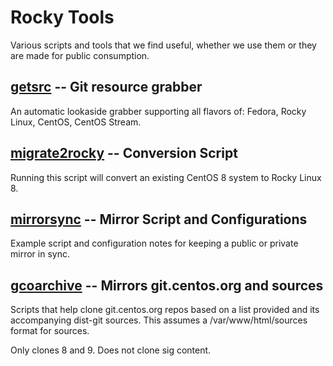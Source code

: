 Rocky Tools
===========

Various scripts and tools that we find useful, whether we use them or they are
made for public consumption.

## [getsrc](./getsrc/) -- Git resource grabber

An automatic lookaside grabber supporting all flavors of: Fedora, Rocky Linux,
CentOS, CentOS Stream.

## [migrate2rocky](./migrate2rocky/) -- Conversion Script

Running this script will convert an existing CentOS 8 system to Rocky Linux 8.

## [mirrorsync](./mirror/) -- Mirror Script and Configurations

Example script and configuration notes for keeping a public or private mirror in sync.

## [gcoarchive](./gcoarchive/) -- Mirrors git.centos.org and sources

Scripts that help clone git.centos.org repos based on a list provided and its
accompanying dist-git sources. This assumes a /var/www/html/sources format for
sources.

Only clones 8 and 9. Does not clone sig content.
